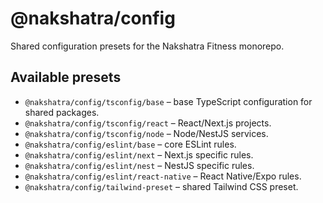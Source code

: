 # @nakshatra/config

Shared configuration presets for the Nakshatra Fitness monorepo.

## Available presets

- `@nakshatra/config/tsconfig/base` – base TypeScript configuration for shared packages.
- `@nakshatra/config/tsconfig/react` – React/Next.js projects.
- `@nakshatra/config/tsconfig/node` – Node/NestJS services.
- `@nakshatra/config/eslint/base` – core ESLint rules.
- `@nakshatra/config/eslint/next` – Next.js specific rules.
- `@nakshatra/config/eslint/nest` – NestJS specific rules.
- `@nakshatra/config/eslint/react-native` – React Native/Expo rules.
- `@nakshatra/config/tailwind-preset` – shared Tailwind CSS preset.

